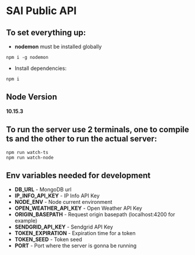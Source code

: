 # SAI Public API

## To set everything up:

- **nodemon** must be installed globally

```
npm i -g nodemon
```

- Install dependencies:

```
npm i
```

## Node Version

**10.15.3**

## To run the server use 2 terminals, one to compile ts and the other to run the actual server:

```
npm run watch-ts
npm run watch-node
```

## Env variables needed for development

- **DB_URL** - MongoDB url
- **IP_INFO_API_KEY** - IP Info API Key
- **NODE_ENV** - Node current environment
- **OPEN_WEATHER_API_KEY** - Open Weather API Key
- **ORIGIN_BASEPATH** - Request origin basepath (localhost:4200 for example)
- **SENDGRID_API_KEY** - Sendgrid API Key
- **TOKEN_EXPIRATION** - Expiration time for a token
- **TOKEN_SEED** - Token seed
- **PORT** - Port where the server is gonna be running
